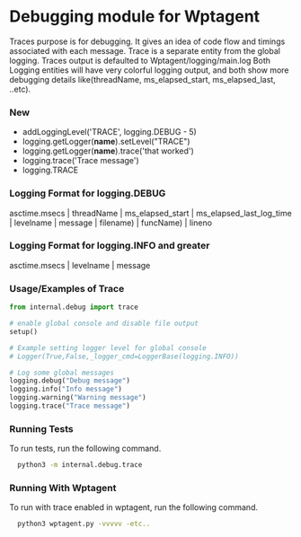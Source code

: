 # Debugging module for Wptagent
Traces purpose is for debugging. It gives an idea of code flow and timings associated with each message.
Trace is a separate entity from the global logging.
Traces output is defaulted to Wptagent/logging/main.log
Both Logging entities will have very colorful logging output, and both show more debugging details like(threadName, ms_elapsed_start, ms_elapsed_last, ..etc).


### New
  - addLoggingLevel('TRACE', logging.DEBUG - 5)
  - logging.getLogger(__name__).setLevel("TRACE")
  - logging.getLogger(__name__).trace('that worked')
  - logging.trace('Trace message')
  - logging.TRACE

### Logging Format for logging.DEBUG 
asctime.msecs | threadName | ms_elapsed_start | ms_elapsed_last_log_time | levelname | message | filename) | funcName) | lineno

### Logging Format for logging.INFO and greater
asctime.msecs | levelname | message


### Usage/Examples of Trace

```python
from internal.debug import trace

# enable global console and disable file output
setup()

# Example setting logger level for global console
# Logger(True,False,_logger_cmd=LoggerBase(logging.INFO)) 

# Log some global messages
logging.debug("Debug message")
logging.info("Info message")
logging.warning("Warning message")
logging.trace("Trace message")

```

### Running Tests

To run tests, run the following command.

```bash
  python3 -m internal.debug.trace
```
### Running With Wptagent

To run with trace enabled in wptagent, run the following command.

```bash
  python3 wptagent.py -vvvvv -etc..
```